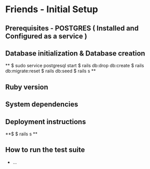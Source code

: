 # Friends - Initial Setup

## Prerequisites - POSTGRES ( Installed and Configured as a service )

## Database initialization & Database creation
**
$  sudo service postgresql start
$  rails db:drop db:create
$  rails db:migrate:reset
$  rails  db:seed
$  rails s
**

## Ruby version

## System dependencies

## Deployment instructions
**$
$  rails s
**


## How to run the test suite

* ...
